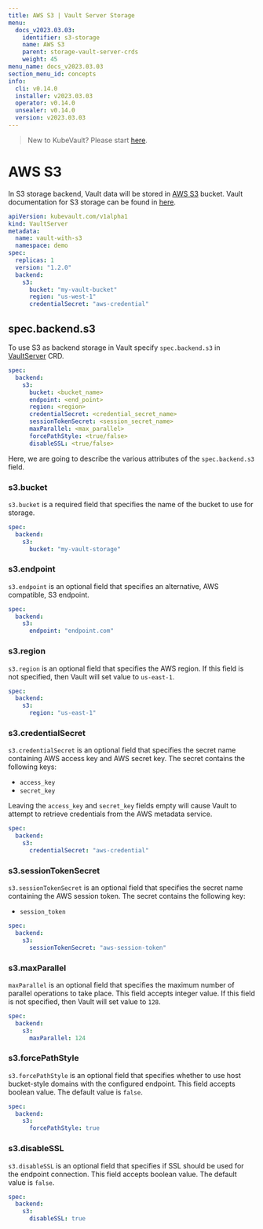 ```yaml
---
title: AWS S3 | Vault Server Storage
menu:
  docs_v2023.03.03:
    identifier: s3-storage
    name: AWS S3
    parent: storage-vault-server-crds
    weight: 45
menu_name: docs_v2023.03.03
section_menu_id: concepts
info:
  cli: v0.14.0
  installer: v2023.03.03
  operator: v0.14.0
  unsealer: v0.14.0
  version: v2023.03.03
---
```


> New to KubeVault? Please start [here](/docs/v2023.03.03/concepts/README).

# AWS S3

In S3 storage backend, Vault data will be stored in [AWS S3](https://aws.amazon.com/s3/) bucket. Vault documentation for S3 storage can be found in [here](https://www.vaultproject.io/docs/configuration/storage/s3.html).

```yaml
apiVersion: kubevault.com/v1alpha1
kind: VaultServer
metadata:
  name: vault-with-s3
  namespace: demo
spec:
  replicas: 1
  version: "1.2.0"
  backend:
    s3:
      bucket: "my-vault-bucket"
      region: "us-west-1"
      credentialSecret: "aws-credential"
```

## spec.backend.s3

To use S3 as backend storage in Vault specify `spec.backend.s3` in [VaultServer](/docs/v2023.03.03/concepts/vault-server-crds/vaultserver) CRD.

```yaml
spec:
  backend:
    s3:
      bucket: <bucket_name>
      endpoint: <end_point>
      region: <region>
      credentialSecret: <credential_secret_name>
      sessionTokenSecret: <session_secret_name>
      maxParallel: <max_parallel>
      forcePathStyle: <true/false>
      disableSSL: <true/false>
```

Here, we are going to describe the various attributes of the `spec.backend.s3` field.

### s3.bucket

`s3.bucket` is a required field that specifies the name of the bucket to use for storage.

```yaml
spec:
  backend:
    s3:
      bucket: "my-vault-storage"
```

### s3.endpoint

`s3.endpoint` is an optional field that specifies an alternative, AWS compatible, S3 endpoint.

```yaml
spec:
  backend:
    s3:
      endpoint: "endpoint.com"
```

### s3.region

`s3.region` is an optional field that specifies the AWS region. If this field is not specified, then Vault will set value to `us-east-1`.

```yaml
spec:
  backend:
    s3:
      region: "us-east-1"
```

### s3.credentialSecret

`s3.credentialSecret` is an optional field that specifies the secret name containing AWS access key and AWS secret key. The secret contains the following keys:
  
- `access_key`
- `secret_key`

Leaving the `access_key` and `secret_key` fields empty will cause Vault to attempt to retrieve credentials from the AWS metadata service.

```yaml
spec:
  backend:
    s3:
      credentialSecret: "aws-credential"
```

### s3.sessionTokenSecret

`s3.sessionTokenSecret` is an optional field that specifies the secret name containing the AWS session token. The secret contains the following key:
  
- `session_token`

```yaml
spec:
  backend:
    s3:
      sessionTokenSecret: "aws-session-token"
```

### s3.maxParallel

`maxParallel` is an optional field that specifies the maximum number of parallel operations to take place. This field accepts integer value. If this field is not specified, then Vault will set value to `128`.

```yaml
spec:
  backend:
    s3:
      maxParallel: 124
```

### s3.forcePathStyle

`s3.forcePathStyle` is an optional field that specifies whether to use host bucket-style domains with the configured endpoint. This field accepts boolean value. The default value is `false`.

```yaml
spec:
  backend:
    s3:
      forcePathStyle: true
```

### s3.disableSSL

`s3.disableSSL` is an optional field that specifies if SSL should be used for the endpoint connection. This field accepts boolean value. The default value is `false`.

```yaml
spec:
  backend:
    s3:
      disableSSL: true
```
